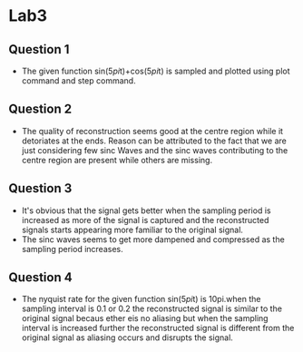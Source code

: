 # Lab3

## Question 1
- The given function sin(5*pi*t)+cos(5*pi*t) is sampled and plotted using plot command and step command.
## Question 2
- The quality of reconstruction seems good at the centre region while it detoriates at the ends. Reason can be attributed to the fact that we are just considering few sinc Waves and the sinc waves contributing to the centre region are present while others are missing.
## Question 3
- It's obvious that the signal gets better when the sampling period is increased as more of the signal is captured and the reconstructed signals starts appearing more familiar to the original signal.
- The sinc waves seems to get more dampened and compressed as the sampling period increases.
## Question 4
- The nyquist rate for the given function sin(5*pi*t) is 10pi.when the sampling interval is 0.1 or 0.2 the reconstructed signal is similar  to the original signal becaus ether eis no aliasing  but when the sampling interval is increased further the reconstructed signal is different from the original signal as aliasing occurs and disrupts the signal.
